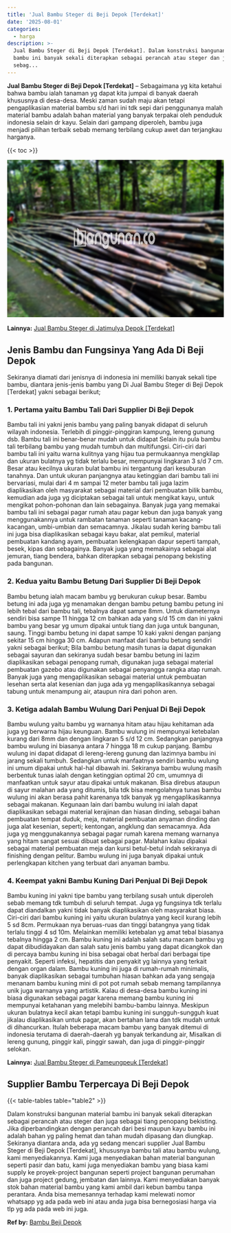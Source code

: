 ```yaml
---
title: 'Jual Bambu Steger di Beji Depok [Terdekat]'
date: '2025-08-01'
categories:
  - harga
description: >-
  Jual Bambu Steger di Beji Depok [Terdekat]. Dalam konstruksi bangunan material
  bambu ini banyak sekali diterapkan sebagai perancah atau steger dan juga
  sebag...
---
```


**Jual Bambu Steger di Beji Depok \[Terdekat\]** – Sebagaimana yg kita ketahui bahwa bambu ialah tanaman yg dapat kita jumpai di banyak daerah khususnya di desa-desa. Meski zaman sudah maju akan tetapi pengaplikasian material bambu s/d hari ini tdk sepi dari penggunanya malah material bambu adalah bahan material yang banyak terpakai oleh penduduk indonesia selain dr kayu. Selain dari gampang diperoleh, bambu juga menjadi pilihan terbaik sebab memang terbilang cukup awet dan terjangkau harganya.

{{< toc >}}

![Jual Bambu Steger di Beji Depok [Terdekat]](/images/jual-bambu-tali-11.png)

**Lainnya:** [Jual Bambu Steger di Jatimulya Depok \[Terdekat\]](https://bambu.bangunan.co/jual-bambu-steger-di-jatimulya-depok-terdekat/)

## Jenis Bambu dan Fungsinya Yang Ada Di Beji Depok

Sekiranya diamati dari jenisnya di indonesia ini memiliki banyak sekali tipe bambu, diantara jenis-jenis bambu yang Di Jual Bambu Steger di Beji Depok \[Terdekat\] yakni sebagai berikut;

### 1\. Pertama yaitu Bambu Tali Dari Supplier Di Beji Depok

Bambu tali ini yakni jenis bambu yang paling banyak didapat di seluruh wilayah indonesia. Terlebih di pinggir-pinggiran kampung, lereng gunung dsb. Bambu tali ini benar-benar mudah untuk didapat Selain itu pula bambu tali terbilang bambu yang mudah tumbuh dan multifungsi. Ciri-ciri dari bambu tali ini yaitu warna kulitnya yang hijau tua permukaannya mengkilap dan ukuran bulatnya yg tidak terlalu besar, mempunyai lingkaran 3 s/d 7 cm. Besar atau kecilnya ukuran bulat bambu ini tergantung dari kesuburan tanahnya. Dan untuk ukuran panjangnya atau ketinggian dari bambu tali ini bervariasi, mulai dari 4 m sampai 12 meter bambu tali juga lazim diaplikasikan oleh masyarakat sebagai material dari pembuatan bilik bambu, kemudian ada juga yg diciptakan sebagai tali untuk mengikat kayu, untuk mengikat pohon-pohonan dan lain sebagainya. Banyak juga yang memakai bambu tali ini sebagai pagar rumah atau pagar kebun dan juga banyak yang menggunakannya untuk rambatan tanaman seperti tanaman kacang-kacangan, umbi-umbian dan semacamnya. Jikalau sudah kering bambu tali ini juga bisa diaplikasikan sebagai kayu bakar, alat pemikul, material pembuatan kandang ayam, pembuatan kelengkapan dapur seperti tampah, besek, kipas dan sebagainya. Banyak juga yang memakainya sebagai alat jemuran, tiang bendera, bahkan diterapkan sebagai penopang bekisting pada bangunan.

### 2\. Kedua yaitu Bambu Betung Dari Supplier Di Beji Depok

Bambu betung ialah macam bambu yg berukuran cukup besar. Bambu betung ini ada juga yg menamakan dengan bambu petung bambu petung ini lebih tebal dari bambu tali, tebalnya dapat sampe 8mm. Untuk diameternya sendiri bisa sampe 11 hingga 12 cm bahkan ada yang s/d 15 cm dan ini yakni bambu yang besar yg umum dipakai untuk tiang dan juga untuk bangunan, saung. Tinggi bambu betung ini dapat sampe 10 kaki yakni dengan panjang sekitar 15 cm hingga 30 cm. Adapun manfaat dari bambu betung sendiri yakni sebagai berikut; Bila bambu betung masih tunas ia dapat digunakan sebagai sayuran dan sekiranya sudah besar bambu betung ini lazim diaplikasikan sebagai penopang rumah, digunakan juga sebagai material pembuatan gazebo atau digunakan sebagai penyangga rangka atap rumah. Banyak juga yang mengaplikasikan sebagai material untuk pembuatan lesehan serta alat kesenian dan juga ada yg mengaplikasikannya sebagai tabung untuk menampung air, ataupun nira dari pohon aren.

### 3\. Ketiga adalah Bambu Wulung Dari Penjual Di Beji Depok

Bambu wulung yaitu bambu yg warnanya hitam atau hijau kehitaman ada juga yg berwarna hijau keunguan. Bambu wulung ini mempunyai ketebalan kurang dari 8mm dan dengan lingkaran 5 s/d 12 cm. Sedangkan panjangnya bambu wulung ini biasanya antara 7 hingga 18 m cukup panjang. Bambu wulung ini dapat didapat di lereng-lereng gunung dan lazimnya bambu ini jarang sekali tumbuh. Sedangkan untuk manfaatnya sendiri bambu wulung ini umum dipakai untuk hal-hal dibawah ini. Sekiranya bambu wulung masih berbentuk tunas ialah dengan ketinggian optimal 20 cm, umumnya di manfaatkan untuk sayur atau dipakai untuk makanan. Bisa direbus ataupun di sayur malahan ada yang ditumis, bila tdk bisa mengolahnya tunas bambu wulung ini akan berasa pahit karenanya tdk banyak yg mengaplikasikannya sebagai makanan. Kegunaan lain dari bambu wulung ini ialah dapat diaplikasikan sebagai material kerajinan dan hiasan dinding, sebagai bahan pembuatan tempat duduk, meja, material pembuatan anyaman dinding dan juga alat kesenian, seperti; kentongan, angklung dan semacamnya. Ada juga yg menggunakannya sebagai pagar rumah karena memang warnanya yang hitam sangat sesuai dibuat sebagai pagar. Malahan kalau dipakai sebagai material pembuatan meja dan kursi betul-betul indah sekiranya di finishing dengan pelitur. Bambu wulung ini juga banyak dipakai untuk perlengkapan kitchen yang terbuat dari anyaman bambu.

### 4\. Keempat yakni Bambu Kuning Dari Penjual Di Beji Depok

Bambu kuning ini yakni tipe bambu yang terbilang susah untuk diperoleh sebab memang tdk tumbuh di seluruh tempat. Juga yg fungsinya tdk terlalu dapat diandalkan yakni tidak banyak diaplikasikan oleh masyarakat biasa. Ciri-ciri dari bambu kuning ini yaitu ukuran bulatnya yang kecil kurang lebih 5 sd 8cm. Permukaan nya beruas-ruas dan tinggi batangnya yang tidak terlalu tinggi 4 sd 10m. Melainkan memiliki ketebalan yg amat tebal biasanya tebalnya hingga 2 cm. Bambu kuning ini adalah salah satu macam bambu yg dapat dibudidayakan dan salah satu jenis bambu yang dapat dicangkok dan di percaya bambu kuning ini bisa sebagai obat herbal dari berbagai tipe penyakit. Seperti infeksi, hepatitis dan penyakit yg lainnya yang terkait dengan organ dalam. Bambu kuning ini juga di rumah-rumah minimalis, banyak diaplikasikan sebagai tumbuhan hiasan bahkan ada yang sengaja menanam bambu kuning mini di pot pot rumah sebab memang tampilannya unik juga warnanya yang artistik. Kalau di desa-desa bambu kuning ini biasa digunakan sebagai pagar karena memang bambu kuning ini mempunyai ketahanan yang melebihi bambu-bambu lainnya. Meskipun ukuran bulatnya kecil akan tetapi bambu kuning ini sungguh-sungguh kuat jikalau diaplikasikan untuk pagar, akan bertahan lama dan tdk mudah untuk di dihancurkan. Itulah beberapa macam bambu yang banyak ditemui di indonesia terutama di daerah-daerah yg banyak terkandung air, Misalkan di lereng gunung, pinggir kali, pinggir sawah, dan juga di pinggir-pinggir selokan.

**Lainnya:** [Jual Bambu Steger di Pameungpeuk \[Terdekat\]](https://bambu.bangunan.co/jual-bambu-steger-di-pameungpeuk-terdekat/)

## Supplier Bambu Terpercaya Di Beji Depok

{{< table-tables table="table2" >}}

Dalam konstruksi bangunan material bambu ini banyak sekali diterapkan sebagai perancah atau steger dan juga sebagai tiang penopang bekisting. Jika diperbandingkan dengan perancah dari besi maupun kayu bambu ini adalah bahan yg paling hemat dan tahan mudah dipasang dan diungkap. Sekiranya diantara anda, ada yg sedang mencari supplier Jual Bambu Steger di Beji Depok \[Terdekat\], khususnya bambu tali atau bambu wulung, kami menyediakannya. Kami juga menyediakan bahan material bangunan seperti pasir dan batu, kami juga menyediakan bambu yang biasa kami supply ke proyek-project bangunan seperti project bangunan perumahan dan juga project gedung, jembatan dan lainnya. Kami menyediakan banyak stok bahan material bambu yang kami ambil dari kebun bambu tanpa perantara. Anda bisa memesannya terhadap kami melewati nomor whatsapp yg ada pada web ini atau anda juga bisa bernegosiasi harga via tlp yg ada pada web ini juga.

**Ref by:** [Bambu Beji Depok](https://id.wikipedia.org/wiki/Bambu)
